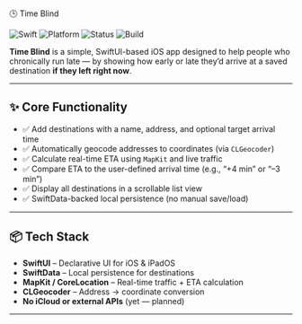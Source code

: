 🕒 Time Blind

![Swift](https://img.shields.io/badge/swift-6.0-orange)
![Platform](https://img.shields.io/badge/platform-iOS%20%26%20iPadOS-blue)
![Status](https://img.shields.io/badge/status-WIP-yellow)
![Build](https://img.shields.io/badge/build-local_only-lightgrey)

**Time Blind** is a simple, SwiftUI-based iOS app designed to help people who chronically run late — by showing how early or late they’d arrive at a saved destination **if they left right now**.

---

## ✨ Core Functionality

- ✅ Add destinations with a name, address, and optional target arrival time  
- ✅ Automatically geocode addresses to coordinates (via `CLGeocoder`)  
- ✅ Calculate real-time ETA using `MapKit` and live traffic  
- ✅ Compare ETA to the user-defined arrival time (e.g., “+4 min” or “–3 min”)  
- ✅ Display all destinations in a scrollable list view  
- ✅ SwiftData-backed local persistence (no manual save/load)

---

## 📦 Tech Stack

- **SwiftUI** – Declarative UI for iOS & iPadOS  
- **SwiftData** – Local persistence for destinations  
- **MapKit / CoreLocation** – Real-time traffic + ETA calculation  
- **CLGeocoder** – Address → coordinate conversion  
- **No iCloud or external APIs** (yet — planned)

---
